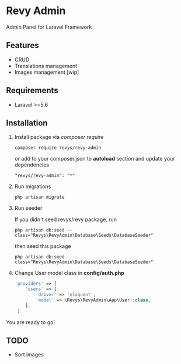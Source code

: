 # Revy Admin

Admin Panel for Laravel Framework

## Features
- CRUD
- Translations management
- Images management [wip]

## Requirements
- Laravel >=5.6

## Installation

1. Install package via *composer require*
    ```
    composer require revys/revy-admin
    ```
    or add to your composer.json to **autoload** section and update your dependencies
    ```
    "revys/revy-admin": "*"
    ```
2. Run migrations
    ```
    php artisan migrate
    ```
3. Run seeder

    If you didn't seed revys/revy package, run
    ```
    php artisan db:seed --class="Revys\RevyAdmin\Database\Seeds\DatabaseSeeder"
    ```
    then seed this package
    ```
    php artisan db:seed --class="Revys\RevyAdmin\Database\Seeds\DatabaseSeeder"
    ```
4. Change User model class in **config/auth.php**
    ```php
    'providers' => [
        'users' => [
            'driver' => 'eloquent',
            'model' => \Revys\RevyAdmin\App\User::class,
        ],
     ]
    ```
    
You are ready to go!



## TODO
- Sort images

